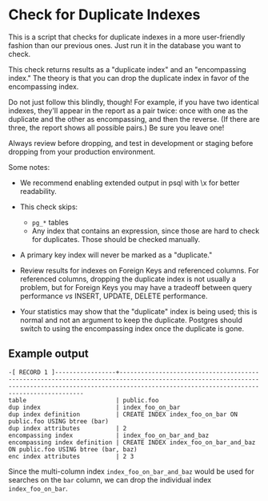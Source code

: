 # Check for Duplicate Indexes

This is a script that checks for duplicate indexes in a more user-friendly fashion than our previous ones.  Just run it in the database you want to check.

This check returns results as a "duplicate index" and an "encompassing index." The theory is that you can drop the duplicate index in favor of the encompassing index.

Do not just follow this blindly, though!  For example, if you have two identical indexes, they'll appear in the report as a pair twice: once with one as the duplicate and the other as encompassing, and then the reverse. (If there are three, the report shows all possible pairs.) Be sure you leave one!

Always review before dropping, and test in development or staging before dropping from your production environment.

Some notes:

* We recommend enabling extended output in psql with \\x for better readability.

* This check skips:

  * `pg_*` tables
  * Any index that contains an expression, since those are hard to check for duplicates. Those should be checked manually.

* A primary key index will never be marked as a "duplicate."

* Review results for indexes on Foreign Keys and referenced columns. For referenced columns, dropping the duplicate index is not usually a problem, but for Foreign Keys you may have a tradeoff between query performance _vs_ INSERT, UPDATE, DELETE performance.

* Your statistics may show that the "duplicate" index is being used;  this is normal and not an argument to keep the duplicate.  Postgres should switch to using the encompassing index once the duplicate is gone.

## Example output

```
-[ RECORD 1 ]-----------------+--------------------------------------------------------------------------------------------------------------------------------------------------------------------------------------------------------
table                         | public.foo
dup index                     | index_foo_on_bar
dup index definition          | CREATE INDEX index_foo_on_bar ON public.foo USING btree (bar)
dup index attributes          | 2
encompassing index            | index_foo_on_bar_and_baz
encompassing index definition | CREATE INDEX index_foo_on_bar_and_baz ON public.foo USING btree (bar, baz)
enc index attributes          | 2 3
```

Since the multi-column index `index_foo_on_bar_and_baz` would be used for searches on the `bar` column, we can drop the individual index `index_foo_on_bar`.

